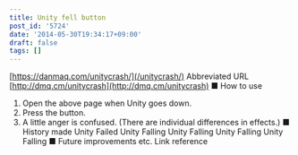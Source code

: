 ```yaml
---
title: Unity fell button
post_id: '5724'
date: '2014-05-30T19:34:17+09:00'
draft: false
tags: []
---
```


[https://danmaq.com/unitycrash/](/unitycrash/) Abbreviated URL [http://dmq.cm/unitycrash](http://dmq.cm/unitycrash) ■ How to use

1.  Open the above page when Unity goes down.
2.  Press the button.
3.  A little anger is confused. (There are individual differences in effects.) ■ History made Unity Failed Unity Falling Unity Falling Unity Falling Unity Falling ■ Future improvements etc. Link reference